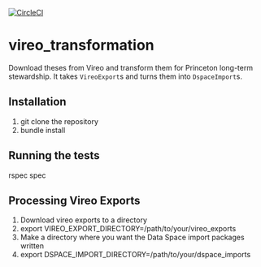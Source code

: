 [![CircleCI](https://circleci.com/gh/pulibrary/vireo_transformation.svg?style=shield)](https://circleci.com/gh/pulibrary/vireo_transformation)

# vireo_transformation
Download theses from Vireo and transform them for Princeton long-term stewardship. It takes `VireoExport`s and turns them into `DspaceImport`s.

## Installation
1. git clone the repository
2. bundle install

## Running the tests
rspec spec

## Processing Vireo Exports
1. Download vireo exports to a directory
2. export VIREO_EXPORT_DIRECTORY=/path/to/your/vireo_exports
3. Make a directory where you want the Data Space import packages written
4. export DSPACE_IMPORT_DIRECTORY=/path/to/your/dspace_imports

